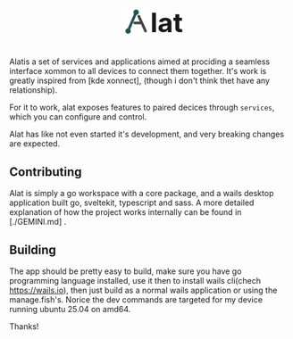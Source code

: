 <h1 style="text-align: center; font-size: xxx-large;">
  <img src="./logo/animated/logo.svg" alt="Animated logo" style="display: inline;height: 1em;position: relative;top: 5px; right: -10px;" />
  lat
</h1>

Alatis a set of services and applications aimed at prociding a seamless interface xommon to all devices to connect them together. It's work is greatly inspired from [kde xonnect], (though i don't think thet have any relationship).

For it to work, alat exposes features to paired decices through `services`, which you can configure and control.

Alat has like not even started it's development, and very breaking changes are expected.

## Contributing

Alat is simply a go workspace with a core package, and a wails desktop application built go, sveltekit, typescript and sass.
A more detailed explanation of how the project works internally can be found in [./GEMINI.md] .

## Building

The app should be pretty easy to build, make sure you have go programming language installed, use it then to install wails cli(chech https://wails.io), then just build as a normal wails application or using the manage.fish's. Norice the dev commands are targeted for my device running ubuntu 25.04 on amd64.

Thanks!
